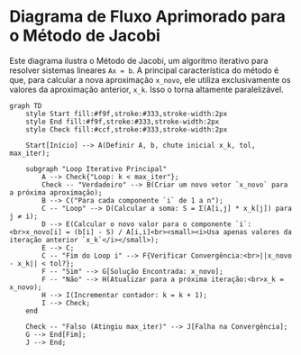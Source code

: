 # Diagrama de Fluxo Aprimorado para o Método de Jacobi

Este diagrama ilustra o Método de Jacobi, um algoritmo iterativo para resolver sistemas lineares `Ax = b`. A principal característica do método é que, para calcular a nova aproximação `x_novo`, ele utiliza exclusivamente os valores da aproximação anterior, `x_k`. Isso o torna altamente paralelizável.

```mermaid
graph TD
    style Start fill:#f9f,stroke:#333,stroke-width:2px
    style End fill:#f9f,stroke:#333,stroke-width:2px
    style Check fill:#ccf,stroke:#333,stroke-width:2px

    Start[Início] --> A(Definir A, b, chute inicial x_k, tol, max_iter);
    
    subgraph "Loop Iterativo Principal"
        A --> Check{"Loop: k < max_iter"};
        Check -- "Verdadeiro" --> B(Criar um novo vetor `x_novo` para a próxima aproximação);
        B --> C("Para cada componente `i` de 1 a n");
        C -- "Loop" --> D(Calcular a soma: S = Σ(A[i,j] * x_k[j]) para j ≠ i);
        D --> E(Calcular o novo valor para o componente `i`:<br>x_novo[i] = (b[i] - S) / A[i,i]<br><small><i>Usa apenas valores da iteração anterior `x_k`</i></small>);
        E --> C;
        C -- "Fim do Loop i" --> F{Verificar Convergência:<br>||x_novo - x_k|| < tol?};
        F -- "Sim" --> G[Solução Encontrada: x_novo];
        F -- "Não" --> H(Atualizar para a próxima iteração:<br>x_k = x_novo);
        H --> I(Incrementar contador: k = k + 1);
        I --> Check;
    end

    Check -- "Falso (Atingiu max_iter)" --> J[Falha na Convergência];
    G --> End[Fim];
    J --> End;

